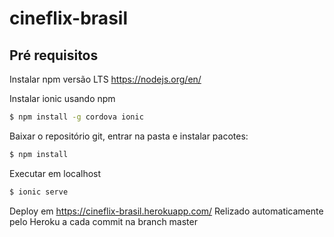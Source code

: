 # cineflix-brasil


## Pré requisitos
Instalar npm versão LTS
https://nodejs.org/en/

Instalar ionic usando npm
```sh
$ npm install -g cordova ionic
```

Baixar o repositório git, entrar na pasta e instalar pacotes:
```sh
$ npm install
```

Executar em localhost
```sh
$ ionic serve
```

Deploy em https://cineflix-brasil.herokuapp.com/
Relizado automaticamente pelo Heroku a cada commit na branch master 



